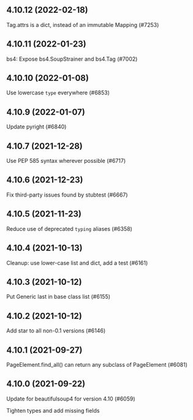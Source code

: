 ## 4.10.12 (2022-02-18)

Tag.attrs is a dict, instead of an immutable Mapping (#7253)

## 4.10.11 (2022-01-23)

bs4: Expose bs4.SoupStrainer and bs4.Tag (#7002)

## 4.10.10 (2022-01-08)

Use lowercase `type` everywhere (#6853)

## 4.10.9 (2022-01-07)

Update pyright (#6840)

## 4.10.7 (2021-12-28)

Use PEP 585 syntax wherever possible (#6717)

## 4.10.6 (2021-12-23)

Fix third-party issues found by stubtest (#6667)

## 4.10.5 (2021-11-23)

Reduce use of deprecated `typing` aliases (#6358)

## 4.10.4 (2021-10-13)

Cleanup: use lower-case list and dict, add a test (#6161)

## 4.10.3 (2021-10-12)

Put Generic last in base class list (#6155)

## 4.10.2 (2021-10-12)

Add star to all non-0.1 versions (#6146)

## 4.10.1 (2021-09-27)

PageElement.find_all() can return any subclass of PageElement (#6081)

## 4.10.0 (2021-09-22)

Update for beautifulsoup4 for version 4.10 (#6059)

Tighten types and add missing fields

